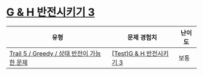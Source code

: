 # [G & H 반전시키기 3](https://www.codetree.ai/trails/complete/curated-cards/test-reversing-g-and-h-3)

|유형|문제 경험치|난이도|
|---|---|---|
|[Trail 5 / Greedy / 상태 반전이 가능한 문제](https://www.codetree.ai/trail-info/intermediate-mid/)|[[Test]G & H 반전시키기 3](https://www.codetree.ai/trails/complete/curated-cards/test-reversing-g-and-h-3/)|보통|

